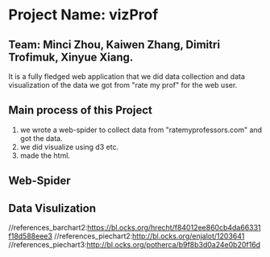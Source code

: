 # Project Name: vizProf
## Team: Minci Zhou, Kaiwen Zhang, Dimitri Trofimuk, Xinyue Xiang.
It is a fully fledged web application that we did data collection and data visualization of the data we got from "rate my prof" for the web user.
## Main process of this Project
1. we wrote a web-spider to collect data from "ratemyprofessors.com" and got the data.
2. we did visualize using d3 etc.
3. made the html.
## Web-Spider
## Data Visulization
//references_barchart2:https://bl.ocks.org/hrecht/f84012ee860cb4da66331f18d588eee3
//references_piechart2:http://bl.ocks.org/enjalot/1203641
//references_piechart3:http://bl.ocks.org/potherca/b9f8b3d0a24e0b20f16d

